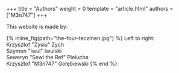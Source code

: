 +++
title = "Authors"
weight = 0
template = "article.html"
authors = ["M3n747"]
+++

This website is made by:

{% inline_fig(path="the-four-teczmen.jpg") %}
Left to right: \
Krzysztof "Zysiu" Zych \
Szymon "Iwul" Iwulski \
Seweryn "Sewi the Ref" Pielucha \
Krzysztof "M3n747" Gołębiewski
{% end %}
